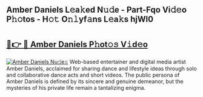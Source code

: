 ## Amber Daniels L𝚎a𝚔ed N𝚞𝚍e - Part-Fqo Vi𝚍𝚎o P𝚑𝚘tos - H𝚘𝚝 O𝚗𝚕yf𝚊ns L𝚎a𝚔s hjWl0

# <h2><a href="http://kf169c.oniu.top/?m=Amber+Daniels">🔗👉 🔴 Amber Daniels P𝚑ot𝚘𝚜 V𝚒d𝚎o</a></h2>

[![Amber Daniels Nu𝚍e𝚜](https://i.imgur.com/0qMVB7G.gif)](http://kf169c.oniu.top/?m=Amber+Daniels)
Web-based entertainer and digital media artist Amber Daniels, acclaimed for sharing dance and lifestyle ideas through solo and collaborative dance acts and short videos. The public persona of Amber Daniels is defined by its sincere and genuine demeanor, but the mysteries of his private life remain a tantalizing enigma.  

